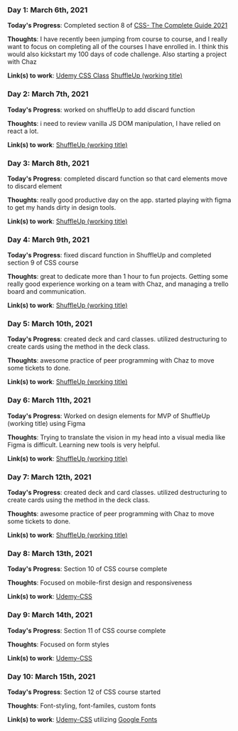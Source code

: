 <!-- # 100 Days Of Code - Log

### Day 0: February 30, 2016 (Example 1)
##### (delete me or comment me out)

**Today's Progress**: Fixed CSS, worked on canvas functionality for the app.

**Thoughts:** I really struggled with CSS, but, overall, I feel like I am slowly getting better at it. Canvas is still new for me, but I managed to figure out some basic functionality.

**Link to work:** [Calculator App](http://www.example.com) -->

### Day 1: March 6th, 2021

**Today's Progress**: Completed section 8 of [CSS- The Complete Guide 2021](https://www.udemy.com/course/css-the-complete-guide-incl-flexbox-grid-sass/)

**Thoughts**: I have recently been jumping from course to course, and I really want to focus on completing all of the courses I have enrolled in. I think this would also kickstart my 100 days of code challenge. Also starting a project with Chaz

**Link(s) to work**: [Udemy CSS Class](https://github.com/mikedichello/udemy-css)
[ShuffleUp (working title)](https://github.com/mikedichello/ShuffleUp)

### Day 2: March 7th, 2021

**Today's Progress**: worked on shuffleUp to add discard function

**Thoughts**: i need to review vanilla JS DOM manipulation, I have relied on react a lot.

**Link(s) to work**: [ShuffleUp (working title)](https://github.com/mikedichello/ShuffleUp)

### Day 3: March 8th, 2021

**Today's Progress**: completed discard function so that card elements move to discard element

**Thoughts**: really good productive day on the app. started playing with figma to get my hands dirty in design tools.

**Link(s) to work**: [ShuffleUp (working title)](https://github.com/mikedichello/ShuffleUp)

### Day 4: March 9th, 2021

**Today's Progress**: fixed discard function in ShuffleUp and completed section 9 of CSS course

**Thoughts**: great to dedicate more than 1 hour to fun projects. Getting some really good experience working on a team with Chaz, and managing a trello board and communication.

**Link(s) to work**: [ShuffleUp (working title)](https://github.com/mikedichello/ShuffleUp)

### Day 5: March 10th, 2021

**Today's Progress**: created deck and card classes. utilized destructuring to create cards using the method in the deck class.

**Thoughts**: awesome practice of peer programming with Chaz to move some tickets to done.

**Link(s) to work**: [ShuffleUp (working title)](https://github.com/mikedichello/ShuffleUp)

### Day 6: March 11th, 2021

**Today's Progress**: Worked on design elements for MVP of ShuffleUp (working title) using Figma

**Thoughts**: Trying to translate the vision in my head into a visual media like Figma is difficult. Learning new tools is very helpful.

**Link(s) to work**: [ShuffleUp (working title)](https://github.com/mikedichello/ShuffleUp)

### Day 7: March 12th, 2021

**Today's Progress**: created deck and card classes. utilized destructuring to create cards using the method in the deck class.

**Thoughts**: awesome practice of peer programming with Chaz to move some tickets to done.

**Link(s) to work**: [ShuffleUp (working title)](https://github.com/mikedichello/ShuffleUp)

### Day 8: March 13th, 2021

**Today's Progress**: Section 10 of CSS course complete

**Thoughts**: Focused on mobile-first design and responsiveness

**Link(s) to work**: [Udemy-CSS](https://github.com/mikedichello/udemy-css)

### Day 9: March 14th, 2021

**Today's Progress**: Section 11 of CSS course complete

**Thoughts**: Focused on form styles

**Link(s) to work**: [Udemy-CSS](https://github.com/mikedichello/udemy-css)

### Day 10: March 15th, 2021

**Today's Progress**: Section 12 of CSS course started

**Thoughts**: Font-styling, font-familes, custom fonts

**Link(s) to work**: [Udemy-CSS](https://github.com/mikedichello/udemy-css) utilizing [Google Fonts](https://fonts.google.com/)

